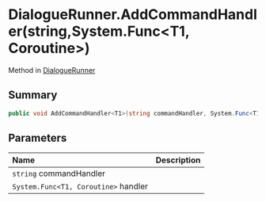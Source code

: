 # DialogueRunner.AddCommandHandler(string,System.Func<T1, Coroutine>)

Method in [DialogueRunner](/api/csharp/yarn.unity.dialoguerunner.md)

## Summary



```csharp
public void AddCommandHandler<T1>(string commandHandler, System.Func<T1, Coroutine> handler)
```

## Parameters

|Name|Description|
|:---|:---|
|`string` commandHandler||
|`System.Func<T1, Coroutine>` handler||

